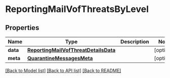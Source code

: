 # ReportingMailVofThreatsByLevel

## Properties
Name | Type | Description | Notes
------------ | ------------- | ------------- | -------------
**data** | [**ReportingMailVofThreatDetailsData**](ReportingMailVofThreatDetailsData.md) |  | [optional] 
**meta** | [**QuarantineMessagesMeta**](QuarantineMessagesMeta.md) |  | [optional] 

[[Back to Model list]](../README.md#documentation-for-models) [[Back to API list]](../README.md#documentation-for-api-endpoints) [[Back to README]](../README.md)

